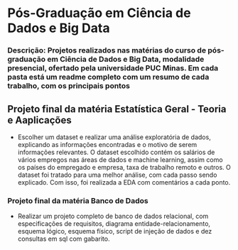 # Pós-Graduação em Ciência de Dados e Big Data
### Descrição: Projetos realizados nas matérias do curso de pós-graduação em Ciência de Dados e Big Data, modalidade presencial, ofertado pela universidade PUC Minas. Em cada pasta está um readme completo com um resumo de cada trabalho, com os principais pontos
## Projeto final da matéria Estatística Geral - Teoria e Aaplicações
 - Escolher um dataset e realizar uma análise exploratória de dados, explicando as informações encontradas e o motivo de serem informações relevantes. O dataset escolhido contém os salários de vários empregos nas áreas de dados e machine learning, assim como os países do empregado e empresa, taxa de trabalho remoto e outros. O dataset foi tratado para uma melhor análise, com cada passo sendo explicado. Com isso, foi realizada a EDA com comentários a cada ponto.
### Projeto final da matéria Banco de Dados
 - Realizar um projeto completo de banco de dados relacional, com especificações de requisitos, diagrama entidade-relacionamento, esquema lógico, esquema físico, script de injeção de dados e dez consultas em sql com gabarito.
